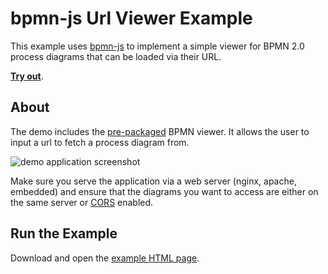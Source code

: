 # bpmn-js Url Viewer Example

This example uses [bpmn-js](https://github.com/bpmn-io/bpmn-js) to implement a
simple viewer for BPMN 2.0 process diagrams that can be loaded via their URL.

[__Try out__](https://cdn.staticaly.com/gh/bpmn-io/bpmn-js-examples/master/url-viewer/index.html).


## About

The demo includes the [pre-packaged](../pre-packaged) BPMN viewer.
It allows the user to input a url to fetch a process diagram from.

![demo application screenshot](./resources/screenshot.png "Screenshot of the example application")

Make sure you serve the application via a web server (nginx, apache, embedded) and ensure that the diagrams you want to access are either on the same server or [CORS](https://en.wikipedia.org/wiki/Cross-Origin_Resource_Sharing) enabled.


## Run the Example

Download and open the [example HTML page](https://cdn.staticaly.com/gh/bpmn-io/bpmn-js-examples/master/url-viewer/index.html).